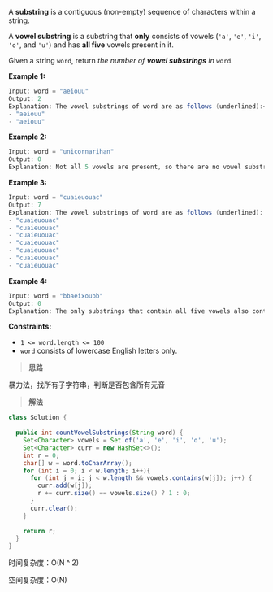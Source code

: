 A **substring** is a contiguous (non-empty) sequence of characters within a string.

A **vowel substring** is a substring that **only** consists of vowels (`'a'`, `'e'`, `'i'`, `'o'`, and `'u'`) and has **all five** vowels present in it.

Given a string `word`, return *the number of **vowel substrings** in* `word`.

 

**Example 1:**

```java
Input: word = "aeiouu"
Output: 2
Explanation: The vowel substrings of word are as follows (underlined):<u>aeiou<u/>
- "aeiouu"
- "aeiouu"
```

**Example 2:**

```java
Input: word = "unicornarihan"
Output: 0
Explanation: Not all 5 vowels are present, so there are no vowel substrings.
```

**Example 3:**

```java
Input: word = "cuaieuouac"
Output: 7
Explanation: The vowel substrings of word are as follows (underlined):
- "cuaieuouac"
- "cuaieuouac"
- "cuaieuouac"
- "cuaieuouac"
- "cuaieuouac"
- "cuaieuouac"
- "cuaieuouac"
```

**Example 4:**

```java
Input: word = "bbaeixoubb"
Output: 0
Explanation: The only substrings that contain all five vowels also contain consonants, so there are no vowel substrings.
```

**Constraints:**

- `1 <= word.length <= 100`
- `word` consists of lowercase English letters only.

> **思路**

暴力法，找所有子字符串，判断是否包含所有元音

> **解法**

```java
class Solution {
  
  public int countVowelSubstrings(String word) {
    Set<Character> vowels = Set.of('a', 'e', 'i', 'o', 'u');
    Set<Character> curr = new HashSet<>();
    int r = 0;
    char[] w = word.toCharArray();
    for (int i = 0; i < w.length; i++){
      for (int j = i; j < w.length && vowels.contains(w[j]); j++) {
        curr.add(w[j]);
        r += curr.size() == vowels.size() ? 1 : 0;
      }
      curr.clear();
    }
      
    return r;
  }             
}
```

时间复杂度：O(N ^ 2)

空间复杂度：O(N)